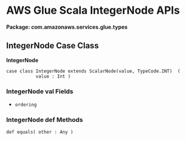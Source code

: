 # AWS Glue Scala IntegerNode APIs<a name="glue-etl-scala-apis-glue-types-integernode"></a>

**Package: com\.amazonaws\.services\.glue\.types**

## IntegerNode Case Class<a name="glue-etl-scala-apis-glue-types-integernode-case-class"></a>

**IntegerNode**

```
case class IntegerNode extends ScalarNode(value, TypeCode.INT)  (
           value : Int )
```

### IntegerNode val Fields<a name="glue-etl-scala-apis-glue-types-integernode-case-class-vals"></a>
+ `ordering`

### IntegerNode def Methods<a name="glue-etl-scala-apis-glue-types-integernode-case-class-defs"></a>

```
def equals( other : Any )
```